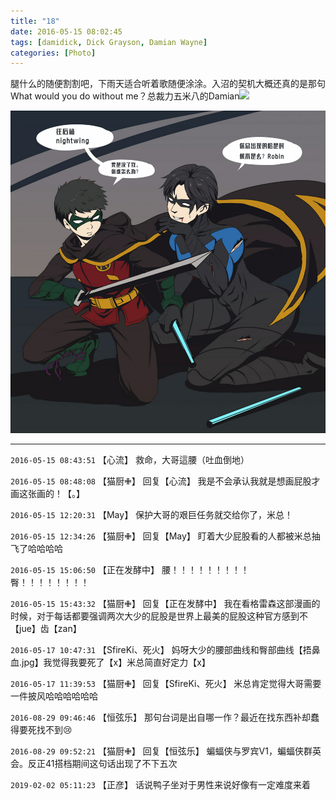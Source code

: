 ```yaml
---
title: "18"
date: 2016-05-15 08:02:45
tags: [damidick, Dick Grayson, Damian Wayne]
categories: [Photo]
---
```


<p>腿什么的随便割割吧，下雨天适合听着歌随便涂涂。入沼的契机大概还真的是那句What would you do without me？总裁力五米八的Damian<img src="http://img.t.sinajs.cn/t4/appstyle/expression/ext/normal/34/xiaoku_org.gif"  style="max-width:500px;"  /><br /></p>

![](https://raw.githubusercontent.com/alicewish/meowchain247/master/img_cVZNdzJtQk9JV2ZHY0hWbGJWRjF3Wi9VNXY1VUY4T3lkQytCV3pKQWVleEQ3aHhWYnpwSHZ3PT0.jpg)

---

`2016-05-15 08:43:51` 【心流】 救命，大哥這腰（吐血倒地）

`2016-05-15 08:48:08` 【猫厨✙】 回复【心流】 我是不会承认我就是想画屁股才画这张画的！【。】

`2016-05-15 12:20:31` 【May】 保护大哥的艰巨任务就交给你了，米总！

`2016-05-15 12:34:26` 【猫厨✙】 回复【May】 盯着大少屁股看的人都被米总抽飞了哈哈哈哈

`2016-05-15 15:06:50` 【正在发酵中】 腰！！！！！！！！！臀！！！！！！！！

`2016-05-15 15:43:32` 【猫厨✙】 回复【正在发酵中】 我在看格雷森这部漫画的时候，对于每话都要强调两次大少的屁股是世界上最美的屁股这种官方感到不【jue】齿【zan】

`2016-05-17 10:47:31` 【SfireKi、死火】 妈呀大少的腰部曲线和臀部曲线【捂鼻血.jpg】我觉得我要死了【x】米总简直好定力【x】

`2016-05-17 11:39:53` 【猫厨✙】 回复【SfireKi、死火】 米总肯定觉得大哥需要一件披风哈哈哈哈哈哈

`2016-08-29 09:46:46` 【恒弦乐】 那句台词是出自哪一作？最近在找东西补却蠢得要死找不到😢

`2016-08-29 09:52:21` 【猫厨✙】 回复【恒弦乐】 蝙蝠侠与罗宾V1，蝙蝠侠群英会。反正41搭档期间这句话出现了不下五次

`2019-02-02 05:11:23` 【正彦】 话说鸭子坐对于男性来说好像有一定难度来着
